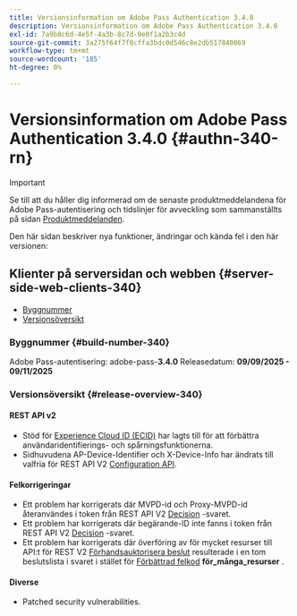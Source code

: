```yaml
---
title: Versionsinformation om Adobe Pass Authentication 3.4.0
description: Versionsinformation om Adobe Pass Authentication 3.4.0
exl-id: 7a9b8c6d-4e5f-4a3b-8c7d-9e0f1a2b3c4d
source-git-commit: 3a275f64f7f8cffa3bdc0d546c8e2db517840069
workflow-type: tm+mt
source-wordcount: '185'
ht-degree: 0%

---
```


# Versionsinformation om Adobe Pass Authentication 3.4.0 {#authn-340-rn}

>[!IMPORTANT]
>
> Se till att du håller dig informerad om de senaste produktmeddelandena för Adobe Pass-autentisering och tidslinjer för avveckling som sammanställts på sidan [Produktmeddelanden](/help/authentication/product-announcements.md).

Den här sidan beskriver nya funktioner, ändringar och kända fel i den här versionen:

## Klienter på serversidan och webben {#server-side-web-clients-340}

* [Byggnummer](#build-number-340)
* [Versionsöversikt](#release-overview-340)

### Byggnummer {#build-number-340}

Adobe Pass-autentisering: adobe-pass-**3.4.0**
Releasedatum: **09/09/2025 - 09/11/2025**

### Versionsöversikt {#release-overview-340}

#### REST API v2

* Stöd för [Experience Cloud ID (ECID)](/help/authentication/integration-guide-programmers/rest-apis/rest-api-v2/appendix/headers/rest-api-v2-appendix-headers-ap-visitor-identifier.md) har lagts till för att förbättra användaridentifierings- och spårningsfunktionerna.
* Sidhuvudena AP-Device-Identifier och X-Device-Info har ändrats till valfria för REST API V2 [Configuration API](/help/authentication/integration-guide-programmers/rest-apis/rest-api-v2/apis/configuration-apis/rest-api-v2-configuration-apis-retrieve-configuration-for-specific-service-provider.md).

#### Felkorrigeringar

* Ett problem har korrigerats där MVPD-id och Proxy-MVPD-id återanvändes i token från REST API V2 [Decision](/help/authentication/integration-guide-programmers/rest-apis/rest-api-v2/apis/decisions-apis/rest-api-v2-decisions-apis-retrieve-authorization-decisions-using-specific-mvpd.md) -svaret.
* Ett problem har korrigerats där begärande-ID inte fanns i token från REST API V2 [Decision](/help/authentication/integration-guide-programmers/rest-apis/rest-api-v2/apis/decisions-apis/rest-api-v2-decisions-apis-retrieve-authorization-decisions-using-specific-mvpd.md) -svaret.
* Ett problem har korrigerats där överföring av för mycket resurser till API:t för REST V2 [Förhandsauktorisera beslut](/help/authentication/integration-guide-programmers/rest-apis/rest-api-v2/apis/decisions-apis/rest-api-v2-decisions-apis-retrieve-preauthorization-decisions-using-specific-mvpd.md) resulterade i en tom beslutslista i svaret i stället för [Förbättrad felkod](/help/authentication/integration-guide-programmers/features-standard/error-reporting/enhanced-error-codes.md) **för_många_resurser** .

#### Diverse

* Patched security vulnerabilities.
